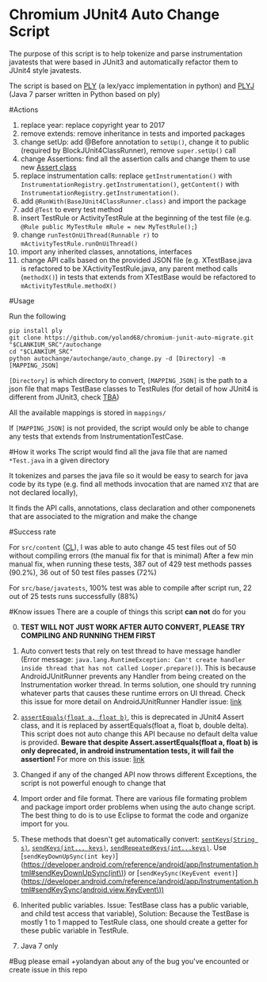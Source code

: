 # Chromium JUnit4 Auto Change Script
The purpose of this script is to help tokenize and parse instrumentation
javatests that were based in JUnit3 and automatically refactor them to JUnit4
style javatests.

The script is based on [PLY](http://www.dabeaz.com/ply/) (a lex/yacc implementation
in python) and [PLYJ](https://github.com/musiKk/plyj/) (Java 7 parser written in Python based on ply)

#Actions

1. replace year: replace copyright year to 2017
2. remove extends: remove inheritance in tests and imported packages
3. change setUp: add @Before annotation to `setUp()`, change it to public (required by BlockJUnit4ClassRunner), remove `super.setUp()` call
4. change Assertions: find all the assertion calls and change them to use new [Assert class](http://junit.org/junit4/javadoc/latest/org/junit/Assert.html)
5. replace instrumentation calls: replace `getInstrumentation()` with `InstrumentationRegistry.getInstrumentation()`, `getContent()` with `InstrumentationRegistry.getInstrumentation()`.
6. add `@RunWith(BaseJUnit4ClassRunner.class)` and import the package
7. add `@Test` to every test method
8. insert TestRule or ActivityTestRule at the beginning of the test file (e.g. `@Rule public MyTestRule mRule = new MyTestRule();`)
9. change `runTestOnUiThread(Runnable r)` to `mActivityTestRule.runOnUiThread()`
10. import any inherited classes, annotations, interfaces
11. change API calls based on the provided JSON file (e.g. XTestBase.java is refactored to be XActivityTestRule.java, any parent method calls (`methodX()`) in tests that extends from XTestBase would be refactored to `mActivityTestRule.methodX()`


#Usage

Run the following

    pip install ply
    git clone https://github.com/yoland68/chromium-junit-auto-migrate.git "$CLANKIUM_SRC"/autochange
    cd "$CLANKIUM_SRC"
    python autochange/autochange/auto_change.py -d [Directory] -m [MAPPING_JSON]

`[Directory]` is which directory to convert, `[MAPPING_JSON]` is the path to
a json file that maps TestBase classes to TestRules (for detail of how JUnit4 is different from JUnit3, check [TBA]())

All the available mappings is stored in `mappings/`

If `[MAPPING_JSON]` is not provided, the script would only be able to change any tests that extends from InstrumentationTestCase.

#How it works
The script would find all the java file that are named `*Test.java` in a given directory

It tokenizes and parses the java file so it would be easy to search for java code by its type (e.g. find all methods invocation that are named `XYZ` that are not declared locally), 

It finds the API calls, annotations, class declaration and other componenets that are associated to the migration and make the change

#Success rate

For `src/content` ([CL](https://codereview.chromium.org/2708243004)), I was able to auto change 45 test files out of 50 without compiling errors (the manual fix for that is minimal)
After a few min manual fix, when running these tests, 387 out of 429 test methods passes (90.2%), 36 out of 50 test files passes (72%)

For `src/base/javatests`, 100% test was able to compile after script run, 22 out of 25 tests runs successfully (88%)


#Know issues
There are a couple of things this script **can not** do for you

0. **TEST WILL NOT JUST WORK AFTER AUTO CONVERT, PLEASE TRY COMPILING AND RUNNING THEM FIRST**
1. Auto convert tests that rely on test thread to have message handler (Error message: `java.lang.RuntimeException: Can't create handler inside thread that has not called Looper.prepare()`). This is because AndroidJUnitRunner prevents any Handler from being created on the Instrumentation worker thread. In terms solution, one should try running whatever parts that causes these runtime errors on UI thread. Check this issue for more detail on AndroidJUnitRunner Handler issue: [link](https://github.com/skyisle/android-test-kit/issues/121)

2. [`assertEquals(float a, float b)`](http://junit.org/junit4/javadoc/latest/org/junit/Assert.html), this is deprecated in JUnit4 Assert class, and it is replaced by assertEquals(float a, float b, double delta). This script does not auto change this API because no default delta value is provided. **Beware that despite Assert.assertEquals(float a, float b) is only deprecated, in android instrumentation tests, it will fail the assertion!** For more on this issue: [link](http://junit.org/junit4/javadoc/latest/org/junit/Assert.html)

3. Changed if any of the changed API now throws different Exceptions, the script is not powerful enough to change that

4. Import order and file format. There are various file formating problem and package import order problems when using the auto change script. The best thing to do is to use Eclipse to format the code and organize import for you.

5. These methods that doesn't get automatically convert: [`sentKeys(String s)`](https://developer.android.com/reference/android/test/InstrumentationTestCase.html), [`sendKeys(int... keys)`](https://developer.android.com/reference/android/test/InstrumentationTestCase.html), [`sendRepeatedKeys(int...keys)`](https://developer.android.com/reference/android/test/InstrumentationTestCase.html). Use [`sendKeyDownUpSync(int key)`](https://developer.android.com/reference/android/app/Instrumentation.html#sendKeyDownUpSync(int\)) or [`sendKeySync(KeyEvent event)`](https://developer.android.com/reference/android/app/Instrumentation.html#sendKeySync(android.view.KeyEvent\))

6. Inherited public variables. Issue: TestBase class has a public variable, and child test access that variable), Solution: Because the TestBase is mostly 1 to 1 mapped to TestRule class, one should create a getter for these public variable in TestRule.

7. Java 7 only


#Bug
please email +yolandyan about any of the bug you've encounted or create issue in this repo
